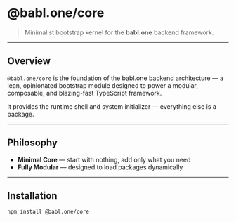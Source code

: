 # @babl.one/core

> Minimalist bootstrap kernel for the **babl.one** backend framework.

---

## Overview

`@babl.one/core` is the foundation of the babl.one backend architecture — a lean, opinionated bootstrap module designed to power a modular, composable, and blazing-fast TypeScript framework.

It provides the runtime shell and system initializer — everything else is a package.

---

## Philosophy

- **Minimal Core** — start with nothing, add only what you need
- **Fully Modular** — designed to load packages dynamically

---

## Installation

```bash
npm install @babl.one/core
